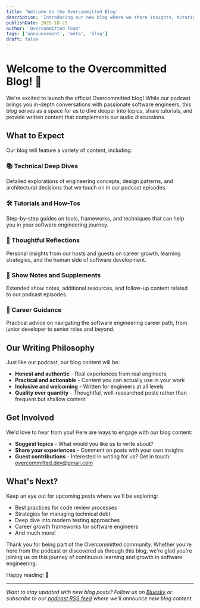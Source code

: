 ```yaml
---
title: 'Welcome to the Overcommitted Blog'
description: 'Introducing our new blog where we share insights, tutorials, and thoughts on software engineering beyond the podcast.'
publishDate: 2025-10-25
author: 'Overcommitted Team'
tags: ['announcement', 'meta', 'blog']
draft: false
---
```


# Welcome to the Overcommitted Blog! 🎉

We're excited to launch the official Overcommitted blog! While our podcast brings you in-depth conversations with passionate software engineers, this blog serves as a space for us to dive deeper into topics, share tutorials, and provide written content that complements our audio discussions.

## What to Expect

Our blog will feature a variety of content, including:

### 📚 Technical Deep Dives
Detailed explorations of engineering concepts, design patterns, and architectural decisions that we touch on in our podcast episodes.

### 🛠 Tutorials and How-Tos
Step-by-step guides on tools, frameworks, and techniques that can help you in your software engineering journey.

### 💭 Thoughtful Reflections
Personal insights from our hosts and guests on career growth, learning strategies, and the human side of software development.

### 📖 Show Notes and Supplements
Extended show notes, additional resources, and follow-up content related to our podcast episodes.

### 🎯 Career Guidance
Practical advice on navigating the software engineering career path, from junior developer to senior roles and beyond.

## Our Writing Philosophy

Just like our podcast, our blog content will be:

- **Honest and authentic** - Real experiences from real engineers
- **Practical and actionable** - Content you can actually use in your work
- **Inclusive and welcoming** - Written for engineers at all levels
- **Quality over quantity** - Thoughtful, well-researched posts rather than frequent but shallow content

## Get Involved

We'd love to hear from you! Here are ways to engage with our blog content:

- **Suggest topics** - What would you like us to write about?
- **Share your experiences** - Comment on posts with your own insights
- **Guest contributions** - Interested in writing for us? Get in touch: overcommitted.dev@gmail.com

## What's Next?

Keep an eye out for upcoming posts where we'll be exploring:

- Best practices for code review processes
- Strategies for managing technical debt
- Deep dive into modern testing approaches
- Career growth frameworks for software engineers
- And much more!

Thank you for being part of the Overcommitted community. Whether you're here from the podcast or discovered us through this blog, we're glad you're joining us on this journey of continuous learning and growth in software engineering.

Happy reading! 📖

---

*Want to stay updated with new blog posts? Follow us on [Bluesky](https://bsky.app/profile/overcommitted.dev) or subscribe to our [podcast RSS feed](https://anchor.fm/s/102586d64/podcast/rss) where we'll announce new blog content.*
